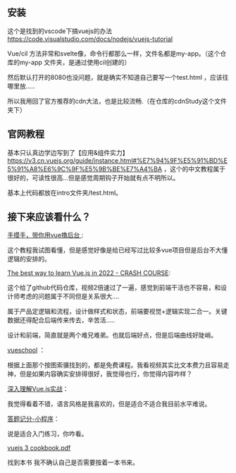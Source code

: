 ## 安装
这个是找到的vscode下搞vuejs的办法
https://code.visualstudio.com/docs/nodejs/vuejs-tutorial 

Vue/cil 方法非常和svelte像，命令行都那么一样，文件名都是my-app。（这个仓库的my-app 文件夹，是通过使用cil创建的）

然后默认打开的8080也没问题，就是确实不知道自己要写一个test.html ，应该往哪里放…..

所以我用回了官方推荐的cdn大法，也是比较流畅.（在仓库的cdnStudy这个文件夹下）


## 官网教程

基本只认真边学边写到了【应用&组件实力】https://v3.cn.vuejs.org/guide/instance.html#%E7%94%9F%E5%91%BD%E5%91%A8%E6%9C%9F%E5%9B%BE%E7%A4%BA ，这个的中文教程属于很好的，可读性很高…但是感觉周期钩子开始就有点不明所以。

基本上代码都放在intro文件夹/test.html。

## 接下来应该看什么？
[手摸手，带你用vue撸后台 ](https://github.com/PanJiaChen/vue-element-admin/blob/master/README.zh-CN.md): 

这个教程我试图看懂，但是感觉好像是给已经写过比较多vue项目但是后台不大懂逻辑的安排的。

[The best way to learn Vue.js in 2022 - CRASH COURSE](https://www.youtube.com/watch?v=bzlFvd0b65c): 

这个给了github代码仓库，视频2倍速过了一遍，感觉到前端干活也不容易，和设计师考虑的问题属于不同但是关系很大....

属于产品定逻辑和流程，设计做样式和状态，前端要视觉+逻辑实现二合一。关键数据还得配合后端传来传去，辛苦活.....

设计和前端，简直就是两个难兄难弟。也就后端好点，但是后端曲线好陡峭。

[vueschool](https://vueschool.io/courses?filter=free-courses) ：

根据上面那个按图索骥找到的，都是免费课程。我看视频其实比文本费力且容易走神，但是如果内容确实安排得很好，我觉得也行，你觉得内容咋样？

[深入理解Vue.js实战](https://godbasin.github.io/vue-ebook/)：

我觉得看着不错，语言风格是我喜欢的，但是适合不适合我目前水平难说。

[答题记分-小程序](https://github.com/bailicangdu/vue2-happyfri)：

说是适合入门练习，你咋看。

[vuejs 3 cookbook.pdf](https://www.jdnotes.net/pdf/fontend/vuejs3cookbook.pdf)

找到本书 我不确认自己是否需要按着一本书来。


